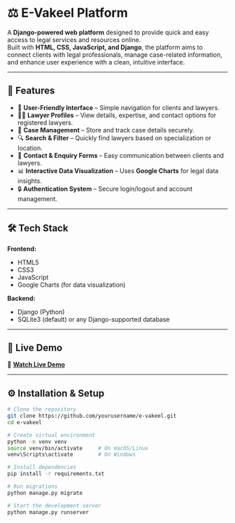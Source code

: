 # ⚖️ E-Vakeel Platform

A **Django-powered web platform** designed to provide quick and easy access to legal services and resources online.  
Built with **HTML, CSS, JavaScript, and Django**, the platform aims to connect clients with legal professionals, manage case-related information, and enhance user experience with a clean, intuitive interface.

---

## 📌 Features

- 📝 **User-Friendly Interface** – Simple navigation for clients and lawyers.
- 👨‍⚖️ **Lawyer Profiles** – View details, expertise, and contact options for registered lawyers.
- 📂 **Case Management** – Store and track case details securely.
- 🔍 **Search & Filter** – Quickly find lawyers based on specialization or location.
- 📧 **Contact & Enquiry Forms** – Easy communication between clients and lawyers.
- 📊 **Interactive Data Visualization** – Uses **Google Charts** for legal data insights.
- 🔒 **Authentication System** – Secure login/logout and account management.

---

## 🛠️ Tech Stack

**Frontend:**  
- HTML5  
- CSS3  
- JavaScript 
- Google Charts (for data visualization)

**Backend:**  
- Django (Python)  
- SQLite3 (default) or any Django-supported database

---


## 🚀 Live Demo

🔗 **[Watch Live Demo](https://www.linkedin.com/posts/virendrachvan_datavisualization-googlecharts-html-activity-7213809570622623746-1Oqg?utm_source=share&utm_medium=member_desktop&rcm=ACoAAD10HoMBfYKsBhIaGz-b00jgW6fHgXMutvg)**

---

## ⚙️ Installation & Setup

```bash
# Clone the repository
git clone https://github.com/yourusername/e-vakeel.git
cd e-vakeel

# Create virtual environment
python -m venv venv
source venv/bin/activate     # On macOS/Linux
venv\Scripts\activate        # On Windows

# Install dependencies
pip install -r requirements.txt

# Run migrations
python manage.py migrate

# Start the development server
python manage.py runserver
